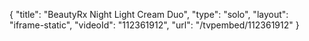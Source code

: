 {
    "title": "BeautyRx Night Light Cream Duo",
    "type": "solo",
    "layout": "iframe-static",
    "videoId": "112361912",
    "url": "\/tvpembed\/112361912"
}